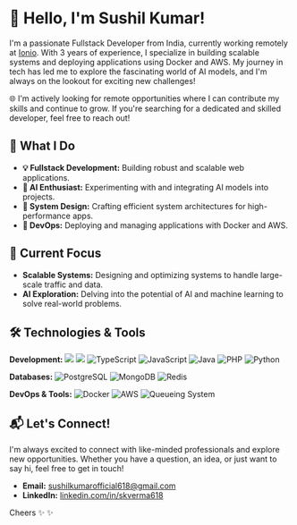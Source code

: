 # 👋 Hello, I'm Sushil Kumar!

I'm a passionate Fullstack Developer from India, currently working remotely at [Ionio](https://www.ionio.ai/). With 3 years of experience, I specialize in building scalable systems and deploying applications using Docker and AWS. My journey in tech has led me to explore the fascinating world of AI models, and I'm always on the lookout for exciting new challenges!

🌐 I'm actively looking for remote opportunities where I can contribute my skills and continue to grow. If you're searching for a dedicated and skilled developer, feel free to reach out!

## 🚀 What I Do
- **💡 Fullstack Development:** Building robust and scalable web applications.
- **🤖 AI Enthusiast:** Experimenting with and integrating AI models into projects.
- **🔧 System Design:** Crafting efficient system architectures for high-performance apps.
- **🚀 DevOps:** Deploying and managing applications with Docker and AWS.


## 🎯 Current Focus
- **Scalable Systems:** Designing and optimizing systems to handle large-scale traffic and data.
- **AI Exploration:** Delving into the potential of AI and machine learning to solve real-world problems.

## 🛠 Technologies & Tools
**Development:** ![](https://img.shields.io/badge/-React-61DAFB?style=flat&logo=react&logoColor=white)
 ![](https://img.shields.io/badge/-Node.js-339933?style=flat&logo=node.js&logoColor=white) ![TypeScript](https://img.shields.io/badge/-TypeScript-007ACC?style=flat&logo=typescript&logoColor=white) ![JavaScript](https://img.shields.io/badge/-JavaScript-F7DF1E?style=flat&logo=javascript&logoColor=black) ![Java](https://img.shields.io/badge/-Java-007396?style=flat&logo=java&logoColor=white) ![PHP](https://img.shields.io/badge/-PHP-777BB4?style=flat&logo=php&logoColor=white) ![Python](https://img.shields.io/badge/-Python-3776AB?style=flat&logo=python&logoColor=white)

**Databases:** ![PostgreSQL](https://img.shields.io/badge/-PostgreSQL-336791?style=flat&logo=postgresql&logoColor=white) ![MongoDB](https://img.shields.io/badge/-MongoDB-47A248?style=flat&logo=mongodb&logoColor=white) ![Redis](https://img.shields.io/badge/-Redis-DC382D?style=flat&logo=redis&logoColor=white)

**DevOps & Tools:** ![Docker](https://img.shields.io/badge/-Docker-2496ED?style=flat&logo=docker&logoColor=white) ![AWS](https://img.shields.io/badge/-AWS-232F3E?style=flat&logo=amazon-aws&logoColor=white) ![Queueing System](https://img.shields.io/badge/-Queueing_System-FF9900?style=flat)


## 📬 Let's Connect!
I'm always excited to connect with like-minded professionals and explore new opportunities. Whether you have a question, an idea, or just want to say hi, feel free to get in touch!

- **Email:** [sushilkumarofficial618@gmail.com](mailto:sushilkumarofficial618@gmail.com)
- **LinkedIn:** [linkedin.com/in/skverma618](https://www.linkedin.com/in/skverma618/)

Cheers ✨ ✨
